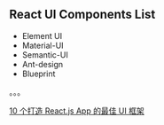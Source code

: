 
## React UI Components List

- Element UI  
- Material-UI  
- Semantic-UI  
- Ant-design   
- Blueprint 

。。。  

[10 个打造 React.js App 的最佳 UI 框架](https://zhuanlan.zhihu.com/p/26973849)  
